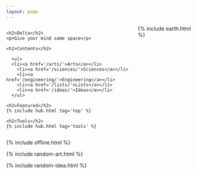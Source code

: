 ```yaml
---
layout: page
---
```



<div class="columns is-vcentered">

  <div class="column is-6">

    <h2>Delta</h2>
    <p>Give your mind some space</p>

    <h2>Contents</h2>

      <ul>
      <li><a href='/arts/'>Arts</a></li>
        <li><a href='/sciences/'>Sciences</a></li>
        <li><a href='/engineering/'>Engineering</a></li>
        <li><a href='/lists/'>Lists</a></li>
        <li><a href='/ideas/'>Ideas</a></li>
      </ul>

    <h2>Featured</h2>
    {% include hub.html tag='top' %}

    <h2>Tools</h2>
    {% include hub.html tag='tools' %}
    
  </div>


  <div class="column is-6"> 
    {% include earth.html %}
  </div>

</div>

{% include offline.html  %}

{% include random-art.html %}

{% include random-idea.html %}



